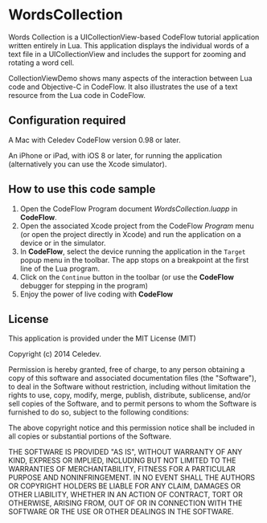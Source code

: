 # WordsCollection

Words Collection is a UICollectionView-based CodeFlow tutorial application written entirely in Lua. 
This application displays the individual words of a text file in a UICollectionView and includes the support for zooming and rotating a word cell.

CollectionViewDemo shows many aspects of the interaction between Lua code and Objective-C in CodeFlow. 
It also illustrates the use of a text resource from the Lua code in CodeFlow.

## Configuration required

A Mac with Celedev CodeFlow version 0.98 or later.

An iPhone or iPad, with iOS 8 or later, for running the application (alternatively you can use the Xcode simulator).

## How to use this code sample

1. Open the CodeFlow Program document *WordsCollection.luapp* in **CodeFlow**.
2. Open the associated Xcode project from the CodeFlow *Program* menu (or open the project directly in Xcode) and run the application on a device or in the simulator.
3. In **CodeFlow**, select the device running the application in the `Target` popup menu in the toolbar. The app stops on a breakpoint at the first line of the Lua program.
4. Click on the `Continue` button in the toolbar (or use the **CodeFlow** debugger for stepping in the program) 
5. Enjoy the power of live coding with **CodeFlow**

## License

This application is provided under the MIT License (MIT)

Copyright (c) 2014 Celedev.

Permission is hereby granted, free of charge, to any person obtaining a copy
of this software and associated documentation files (the "Software"), to deal
in the Software without restriction, including without limitation the rights
to use, copy, modify, merge, publish, distribute, sublicense, and/or sell
copies of the Software, and to permit persons to whom the Software is
furnished to do so, subject to the following conditions:

The above copyright notice and this permission notice shall be included in
all copies or substantial portions of the Software.

THE SOFTWARE IS PROVIDED "AS IS", WITHOUT WARRANTY OF ANY KIND, EXPRESS OR
IMPLIED, INCLUDING BUT NOT LIMITED TO THE WARRANTIES OF MERCHANTABILITY,
FITNESS FOR A PARTICULAR PURPOSE AND NONINFRINGEMENT. IN NO EVENT SHALL THE
AUTHORS OR COPYRIGHT HOLDERS BE LIABLE FOR ANY CLAIM, DAMAGES OR OTHER
LIABILITY, WHETHER IN AN ACTION OF CONTRACT, TORT OR OTHERWISE, ARISING FROM,
OUT OF OR IN CONNECTION WITH THE SOFTWARE OR THE USE OR OTHER DEALINGS IN
THE SOFTWARE.
